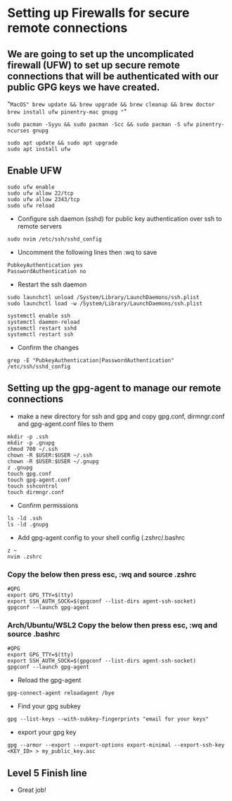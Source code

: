 # Setting up Firewalls for secure remote connections

## We are going to set up the uncomplicated firewall (UFW) to set up secure remote connections that will be authenticated with our public GPG keys we have created. 

"```MacOS"
brew update && brew upgrade && brew cleanup && brew doctor
brew install ufw pinentry-mac gnupg
"```"

```Arch/WSL2 Arch
sudo pacman -Syyu && sudo pacman -Scc && sudo pacman -S ufw pinentry-ncurses gnupg
```

```Ubuntu/Debian | WSL2 Ubuntu/Debian
sudo apt update && sudo apt upgrade 
sudo apt install ufw
```

## Enable UFW

```MacOS | Arch/WSL2 Arch | Ubuntu/Debian | WSL2 Ubuntu/Debian
sudo ufw enable
sudo ufw allow 22/tcp
sudo ufw allow 2343/tcp
sudo ufw reload
```

- Configure ssh daemon (sshd) for public key authentication over ssh to remote servers

```MacOS | Arch/WSL2 Arch | Ubuntu/Debian | WSL2 Ubuntu/Debian
sudo nvim /etc/ssh/sshd_config
```

- Uncomment the following lines then :wq to save

```MacOS | Arch/WSL2 Arch | Ubuntu/Debian | WSL2 Ubuntu/Debian
PubkeyAuthentication yes
PasswordAuthentication no
```

- Restart the ssh daemon

```MacOS
sudo launchctl unload /System/Library/LaunchDaemons/ssh.plist
sudo launchctl load -w /System/Library/LaunchDaemons/ssh.plist
```

```Arch/WSL2 Arch | Ubuntu/Debian | WSL2 Ubuntu/Debian
systemctl enable ssh
systemctl daemon-reload
systemctl restart sshd
systemctl restart ssh
```

- Confirm the changes

```MacOS | Arch/WSL2 Arch | Ubuntu/Debian | WSL2 Ubuntu/Debian
grep -E "PubkeyAuthentication|PasswordAuthentication" /etc/ssh/sshd_config
```

## Setting up the gpg-agent to manage our remote connections

- make a new directory for ssh and gpg and copy gpg.conf, dirmngr.conf and gpg-agent.conf files to them

```MacOS | Arch/WSL2 Arch | Ubuntu/Debian | WSL2 Ubuntu/Debian
mkdir -p .ssh
mkdir -p .gnupg
chmod 700 ~/.ssh
chown -R $USER:$USER ~/.ssh
chown -R $USER:$USER ~/.gnupg
z .gnupg
touch gpg.conf
touch gpg-agent.conf
touch sshcontrol
touch dirmngr.conf
```

- Confirm permissions

```MacOS | Arch/WSL2 Arch | Ubuntu/Debian | WSL2 Ubuntu/Debian
ls -ld .ssh
ls -ld .gnupg
```

- Add gpg-agent config to your shell config (.zshrc/.bashrc

```MacOS
z ~
nvim .zshrc
```

### Copy the below then press esc, :wq and source .zshrc

```MacOS
#QPG
export GPG_TTY=$(tty)
export SSH_AUTH_SOCK=$(gpgconf --list-dirs agent-ssh-socket)
gpgconf --launch gpg-agent
```

### Arch/Ubuntu/WSL2 Copy the below then press esc, :wq and source .bashrc

```Arch/WSL2 Arch | WSL2 | Linux
#QPG
export GPG_TTY=$(tty)
export SSH_AUTH_SOCK=$(gpgconf --list-dirs agent-ssh-socket)
gpgconf --launch gpg-agent
```

- Reload the gpg-agent

```Arch/WSL2 Arch | WSL2 | Linux
gpg-connect-agent reloadagent /bye
```

- Find your gpg subkey

```Arch/WSL2 Arch | WSL2 | Linux
gpg --list-keys --with-subkey-fingerprints "email for your keys"
```

- export your gpg key

```Arch/WSL2 Arch | WSL2 | Linux
gpg --armor --export --export-options export-minimal --export-ssh-key <KEY_ID> > my_public_key.asc
```

## Level 5 Finish line

- Great job!
